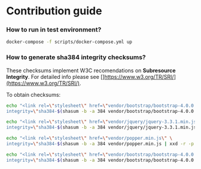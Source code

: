 # Contribution guide

### How to run in test environment?

```bash
docker-compose -f scripts/docker-compose.yml up
```



### How to generate sha384 integrity checksums?

These checksums implement W3C recomendations on **Subresource Integrity**.
For detailed info please see []https://www.w3.org/TR/SRI/](https://www.w3.org/TR/SRI/).

To obtain checksums:
```bash
echo "<link rel=\"stylesheet\" href=\"vendor/bootstrap/bootstrap-4.0.0.min.css\" \
integrity=\"sha384-$(shasum -b -a 384 vendor/bootstrap/bootstrap-4.0.0.min.css | xxd -r -p | base64)\" />"

echo "<link rel=\"stylesheet\" href=\"vendor/jquery/jquery-3.3.1.min.js\" \
integrity=\"sha384-$(shasum -b -a 384 vendor/jquery/jquery-3.3.1.min.js | xxd -r -p | base64)\" />"

echo "<link rel=\"stylesheet\" href=\"vendor/popper.min.js\" \
integrity=\"sha384-$(shasum -b -a 384 vendor/popper.min.js | xxd -r -p | base64)\" />"

echo "<link rel=\"stylesheet\" href=\"vendor/bootstrap/bootstrap-4.0.0.min.js\" \
integrity=\"sha384-$(shasum -b -a 384 vendor/bootstrap/bootstrap-4.0.0.min.js | xxd -r -p | base64)\" />"

```

